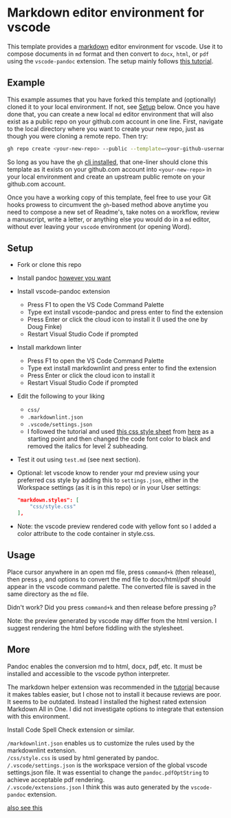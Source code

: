 # Markdown editor environment for vscode

This template provides a [markdown](https://hiltmon.com/blog/2012/02/20/the-markdown-mindset/) editor environment for vscode. Use it to compose documents in `md` format and then convert to `docx`, `html`, or `pdf` using the `vscode-pandoc` extension. The setup mainly follows [this tutorial](https://thisdavej.com/build-an-amazing-markdown-editor-using-visual-studio-code-and-pandoc/).

## Example

This example assumes that you have forked this template and (optionally) cloned it to your local environment. If not, see [Setup](#setup) below. Once you have done that, you can create a new local `md` editor environment that will also exist as a public repo on your github.com account in one line. First, navigate to the local directory where you want to create your new repo, just as though you were cloning a remote repo. Then try:

```sh
gh repo create <your-new-repo> --public --template=<your-github-username>/<this-repo>
```

So long as you have the `gh` [cli installed](https://cli.github.com), that one-liner should clone this template as it exists on your github.com account into `<your-new-repo>` in your local environment and create an upstream public remote on your github.com account.

Once you have a working copy of this template, feel free to use your Git hooks prowess to circumvent the `gh`-based method above anytime you need to compose a new set of Readme's, take notes on a workflow, review a manuscript, write a letter, or anything else you would do in a `md` editor, without ever leaving your `vscode` environment (or opening Word).

## Setup

- Fork or clone this repo  
- Install pandoc [however you want](https://pandoc.org/installing.html)
- Install vscode-pandoc extension
  
    - Press F1 to open the VS Code Command Palette
    - Type ext install vscode-pandoc and press enter to find the extension
    - Press Enter or click the cloud icon to install it (I used the one by Doug Finke)
    - Restart Visual Studio Code if prompted

- Install markdown linter

    - Press F1 to open the VS Code Command Palette
    - Type ext install markdownlint and press enter to find the extension
    - Press Enter or click the cloud icon to install it
    - Restart Visual Studio Code if prompted

- Edit the following to your liking
  
  - `css/`
  - `.markdownlint.json`
  - `.vscode/settings.json`
  - I followed the tutorial and used [this css style sheet](https://benjam.info/panam/styling.css) from [here](https://benjam.info/panam/) as a starting point and then changed the code font color to black and removed the italics for level 2 subheading.

- Test it out using `test.md` (see next section).

- Optional: let vscode know to render your md preview using your preferred css style by adding this to `settings.json`, either in the Workspace settings (as it is in this repo) or in your User settings:

    ```json
    "markdown.styles": [
        "css/style.css"
    ],
    ```

- Note: the vscode preview rendered code with yellow font so I added a color attribute to the code container in style.css.

## Usage

Place cursor anywhere in an open md file, press `command+k` (then release), then press `p`, and options to convert the md file to docx/html/pdf should appear in the vscode command palette. The converted file is saved in the same directory as the `md` file.

Didn't work? Did you press `command+k` and then release before pressing `p`?

Note: the preview generated by vscode may differ from the html version. I suggest rendering the html before fiddling with the stylesheet.

## More

Pandoc enables the conversion md to html, docx, pdf, etc. It must be installed and accessible to the vscode python interpreter.

The markdown helper extension was recommended in the [tutorial](https://thisdavej.com/build-an-amazing-markdown-editor-using-visual-studio-code-and-pandoc/) because it makes tables easier, but I chose not to install it because reviews are poor. It seems to be outdated. Instead I installed the highest rated extension Markdown All in One. I did not investigate options to integrate that extension with this environment.

Install Code Spell Check extension or similar.

`/markdownlint.json` enables us to customize the rules used by the markdownlint extension.  
`/css/style.css` is used by html generated by pandoc.  
`/.vscode/settings.json` is the workspace version of the global vscode settings.json file. It was essential to change the `pandoc.pdfOptString` to achieve acceptable pdf rendering.   
`/.vscode/extensions.json` I think this was auto generated by the `vscode-pandoc` extension.  

[also see this](https://pierrepaci.medium.com/enhance-your-markdown-experience-using-vscode-3caf489888b8)